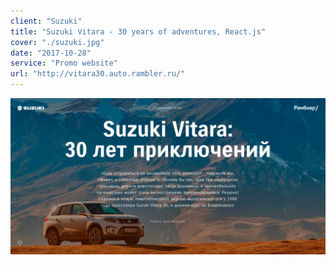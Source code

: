 ```yaml
---
client: "Suzuki"
title: "Suzuki Vitara - 30 years of adventures, React.js"
cover: "./suzuki.jpg"
date: "2017-10-28"
service: "Promo website"
url: "http://vitara30.auto.rambler.ru/"
---
```


![](./suzuki.jpg)